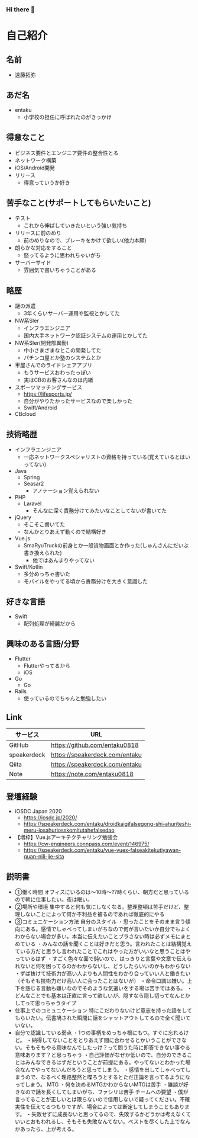 ### Hi there 👋

<!--
**entaku0818/entaku0818** is a ✨ _special_ ✨ repository because its `README.md` (this file) appears on your GitHub profile.

Here are some ideas to get you started:

- 🔭 I’m currently working on ...
- 🌱 I’m currently learning ...
- 👯 I’m looking to collaborate on ...
- 🤔 I’m looking for help with ...
- 💬 Ask me about ...
- 📫 How to reach me: ...
- 😄 Pronouns: ...
- ⚡ Fun fact: ...
-->
# 自己紹介
## 名前
- 遠藤拓弥

## あだ名
- entaku
    - 小学校の担任に呼ばれたのがきっかけ

## 得意なこと
- ビジネス要件とエンジニア要件の整合性とる
- ネットワーク構築
- iOS/Android開発
- リリース
    - 得意っていうか好き

## 苦手なこと(サポートしてもらいたいこと)
- テスト
    - これから伸ばしていきたいという強い気持ち
- リリースに前のめり
    - 前のめりなので、ブレーキをかけて欲しい(他力本願)
- 朗らかな対応をすること
    - 怒ってるように思われちゃいがち
- サーバーサイド
    - 雰囲気で書いちゃうことがある

## 略歴
- 謎の派遣 
    - 3年くらいサーバー運用や監視とかしてた
- NW系SIer
    - インフラエンジニア
    - 国内大手ネットワーク認証システムの運用とかしてた
- NW系SIer(開発部異動)
    - 中小さまざまなとこの開発してた
    - パチンコ屋とか塾のシステムとか
- 車屋さんでのライドシェアアプリ
    - もうサービスおわったっぽい
    - 実はCBのお客さんなのは内緒
- スポーツマッチングサービス
    - https://lifesports.jp/
    - 自分がやりたかったサービスなので楽しかった
    - Swift/Android
 - CBcloud

         
## 技術略歴
- インフラエンジニア
    - 一応ネットワークスペシャリストの資格を持っている(覚えているとはいってない)
- Java
    - Spring
    - Seasar2
      - アノテーション覚えられない
- PHP
    - Laravel
        - そんなに深く責務分けてみたいなことしてないが書いてた
- jQuery
    - そこそこ書いてた
    - なんかとりあえず動くので結構好き
- Vue.js
    - SmaRyuTruckの前身とか一般貨物画面とか作った(しゅんさんにだいぶ書き換えられた)
        - 他ではあんまりやってない
- Swift/Kotlin
    - 多分めっちゃ書いた
    - モバイルをやってる頃から責務分けを大きく意識した

## 好きな言語
- Swift
    - 配列処理が綺麗だから

## 興味のある言語/分野
- Flutter
    - Flutterやってるから
    - iOS
- Go
    - Go
- Rails
    - 使っているのでちゃんと勉強したい

## Link
| サービス | URL | 
| -------- | -------- | 
| GitHub     | https://github.com/entaku0818     | 
| speakerdeck     | https://speakerdeck.com/entaku     | 
| Qiita     | https://speakerdeck.com/entaku     | 
| Note | https://note.com/entaku0818 |

## 登壇経験
- iOSDC Japan 2020 
    - https://iosdc.jp/2020/
    - https://speakerdeck.com/entaku/droidkaigifalsegong-shi-ahuriteshi-meru-iosahuriosskomitutahefalsedao
- 【増枠】Vue.jsアーキテクチャリング勉強会
    - https://cw-engineers.connpass.com/event/146975/
    - https://speakerdeck.com/entaku/vue-vuex-falseakitekutiyawan-quan-nili-jie-sita

## 説明書
- ①働く時間
    オフィスにいるのは〜10時〜??時くらい、朝方だと思っているので朝に仕事したい。夜は眠い。
- ②場所や環境
    集中すると何も気にしなくなる。整理整頓は苦手だけど、整理しないことによって何か不利益を被るのであれば徹底的にやる
- ③コミュニケーション方法
自分のスタイル
    ・思ったことをそのまま言う傾向にある。感情でしゃべってしまいがちなので何が言いたいか自分でもよくわからない場合が多い。本当に伝えたいことブラさない時は必ずメモにまとめている
    ・みんなの話を聞くことは好きだと思う。言われたことは結構覚えている方だと思うし言われたことでこれはやった方がいいなと思うことはやっているはず
    ・すごく色々な面で鈍いので、はっきりと言葉や文章で伝えられないと何を困ってるのかわからないし、どうしたらいいのかもわからない
    ・ずば抜けて技術力が高い人よりも人間性をわかり合っていい人と働きたい（そもそも技術力だけ高い人に会ったことはないが）
    ・命令口調は嫌い。上下を感じる言動も嫌いなのでそのような気遣いをする場は苦手ではある。
    ・ どんなことでも基本は正直に言って欲しいが、隠すなら隠し切ってなんとかしてって思っちゃうタイプ
- 仕事上でのコミュニケーション
    特にこだわりないけど意志を持った話をしてもらいたい。伝書鳩された瞬間に話をシャットアウトしてるので全く聞いていない。
- 自分で認識している弱点
    ・1つの事柄をめっちゃ根にもつ。すぐに忘れるけど。
    ・納得してないことをとりあえず間に合わせるとかいうことができない。そもそもやる意味なんでしたっけ？って問うた時に即答できない事やる意味あります？と思っちゃう
    ・自己評価がなぜか低いので、自分のできることはみんなできるはずだということが前提にある。やってないとわかった場合なんでやってないんだろうと思ってしまう。
    ・感情を出してしゃべってしまうので、なるべく理路整然と喋ろうとするとただ正論を言ってるようになってしまう。
MTG
    ・何を決めるMTGかわからないMTGは苦手
    ・雑談が好きなので話を長くしてしまいがち、ファシリは苦手
チームへの要望
    ・僕が言ってることが正しいとは限らないので信用しないで疑ってください。不確実性を伝えてるつもりですが、場合によっては断定してしまうこともあります。
    ・失敗せずに成長ないと思ってるので、失敗するかどうかは考えなくていいとおもわれるし、そもそも失敗なんてない。ベストを尽くした上でなんかあったら、上が考える。
